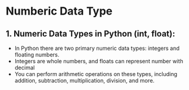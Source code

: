 # Numberic Data Type
## 1. Numeric Data Types in Python (int, float): ##

- In Python there are two primary numeric data types: integers and floating numbers.
- Integers are whole numbers, and floats can represent number with decimal
- You can perform arithmetic operations on these types, including addition, subtraction, multiplication, division, and more.